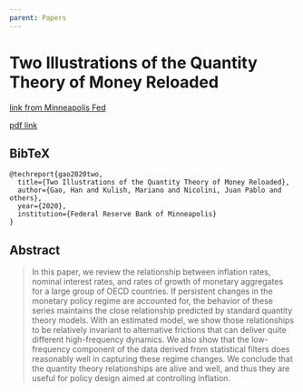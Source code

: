 ```yaml
---
parent: Papers
---
```


# Two Illustrations of the Quantity Theory of Money Reloaded

[link from Minneapolis Fed](https://www.minneapolisfed.org/research/staff-reports/two-illustrations-of-the-quantity-theory-of-money-reloaded)

[pdf link](https://ies.keio.ac.jp/upload/20220419macro_abstract_Mariano-Kulish.pdf)


## BibTeX
```
@techreport{gao2020two,
  title={Two Illustrations of the Quantity Theory of Money Reloaded},
  author={Gao, Han and Kulish, Mariano and Nicolini, Juan Pablo and others},
  year={2020},
  institution={Federal Reserve Bank of Minneapolis}
}
```

## Abstract

> In this paper, we review the relationship between inflation rates, nominal interest rates, and rates of growth of monetary aggregates for a large group of OECD countries. If persistent changes in the monetary policy regime are accounted for, the behavior of these series maintains the close relationship predicted by standard quantity theory models. With an estimated model, we show those relationships to be relatively invariant to alternative frictions that can deliver quite different high-frequency dynamics. We also show that the low-frequency component of the data derived from statistical filters does reasonably well in capturing these regime changes. We conclude that the quantity theory relationships are alive and well, and thus they are useful for policy design aimed at controlling inflation.


<!--
Baumin Tobol type model
How to identify real interest rate? Integrated capital markets. Calc r in US assuming Fisher Compare to other countries. See if it still makes sense.
Smooth data using HP filter. Choose \lambdaλ to remove “tightening cycles”. \lambda=6.5λ=6.5 or 100
-->
